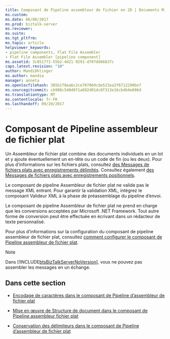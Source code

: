 ```yaml
---
title: Composant de Pipeline assembleur de fichier en 2D | Documents Microsoft
ms.custom: 
ms.date: 06/08/2017
ms.prod: biztalk-server
ms.reviewer: 
ms.suite: 
ms.tgt_pltfrm: 
ms.topic: article
helpviewer_keywords:
- pipeline components, Flat File Assembler
- Flat File Assembler [pipeline component]
ms.assetid: 3c851771-55b2-4d21-9291-d707dd66837c
caps.latest.revision: "10"
author: MandiOhlinger
ms.author: mandia
manager: anneta
ms.openlocfilehash: 385b1f8ea6c2ce707069cde522ea2f6712290be7
ms.sourcegitcommit: cb908c540d8f1a692d01dc8f313e16cb4b4e696d
ms.translationtype: MT
ms.contentlocale: fr-FR
ms.lasthandoff: 09/20/2017
---
```

# <a name="flat-file-assembler-pipeline-component"></a>Composant de Pipeline assembleur de fichier plat
Un Assembleur de fichier plat combine des documents individuels en un lot et y ajoute éventuellement un en-tête ou un code de fin (ou les deux). Pour plus d’informations sur les fichiers plats, consultez [des Messages de fichiers plats avec enregistrements délimités](../core/flat-file-messages-with-delimited-records.md). Consultez également [des Messages de fichiers plats avec enregistrements positionnels](../core/flat-file-messages-with-positional-records.md).  
  
 Le composant de pipeline Assembleur de fichier plat ne valide pas le message XML entrant. Pour garantir la validation XML, intégrez le composant Valideur XML à la phase de préassemblage du pipeline d’envoi.  
  
 Le composant de pipeline Assembleur de fichier plat ne prend en charge que les conversions acceptées par Microsoft .NET Framework. Tout autre forme de conversion peut être effectuée en écrivant dans un rédacteur de texte personnalisé.  
  
 Pour plus d’informations sur la configuration du composant de pipeline assembleur de fichier plat, consultez [comment configurer le composant de Pipeline assembleur de fichier plat](../core/how-to-configure-the-flat-file-assembler-pipeline-component.md).  
  
> [!NOTE]
>  Dans [!INCLUDE[btsBizTalkServerNoVersion](../includes/btsbiztalkservernoversion-md.md)], vous ne pouvez pas assembler les messages en un échange.  
  
## <a name="in-this-section"></a>Dans cette section  
  
-   [Encodage de caractères dans le composant de Pipeline d’assembleur de fichier plat](../core/character-encoding-in-the-flat-file-assembler-pipeline-component.md)  
  
-   [Mise en œuvre de Structure de document dans le composant de Pipeline assembleur fichier plat](../core/document-structure-enforcement-in-the-flat-file-assembler-pipeline-component.md)  
  
-   [Conservation des délimiteurs dans le composant de Pipeline d’assembleur de fichier plat](../core/retaining-delimiters-in-the-flat-file-assembler-pipeline-component.md)